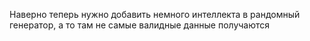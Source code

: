 Наверно теперь нужно добавить немного интеллекта в рандомный генератор, а то там не самые валидные данные получаются
